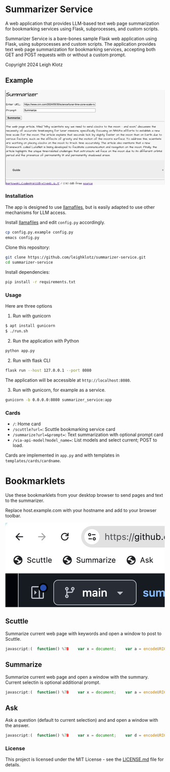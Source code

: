# Summarizer Service
A web application that provides LLM-based text web page summarization for bookmarking services using Flask, subprocesses, and custom scripts.

Summarizer Service is a bare-bones sample Flask web application using Flask, using subprocesses and custom scripts.
The application provides text web page summarization for bookmarking services, accepting both GET and POST requests with or without a custom prompt.

Copyright 2024 Leigh Klotz

## Example

![Summarizer Screenshot](docs/summarizer-screenshot.png)

### Installation
The app is designed to use  <a href="https://github.com/leighklotz/llamafiles">llamafiles</a>, but is easily adapted to use other mechanisms for LLM access.

Install <a href="https://github.com/leighklotz/llamafiles">llamafiles</a> and edit `config.py` accordingly.
```bash
cp config.py.example config.py
emacs config.py
```

Clone this repository:
```bash
git clone https://github.com/leighklotz/summarizer-service.git
cd summarizer-service

```
Install dependencies:
```bash
pip install -r requirements.txt
```

### Usage
Here are three options

1. Run with gunicorn
```bash
$ apt install gunicorn
$ ./run.sh
```

2. Run the application with Python

```bash
python app.py

```

2. Run with flask CLI

```bash
flask run --host 127.0.0.1 --port 8080
```

The application will be accessible at `http://localhost:8080`.

3. Run with gunicorn, for example as a service.

```bash
gunicorn -b 0.0.0.0:8080 summarizer_service:app
```

### Cards
- `/`: Home card
- `/scuttle?url=`: Scuttle bookmarking service card
- `/summarize?url=&prompt=`: Text summarization with optional prompt card
- `/via-api-model?model_name=`: List models and select current; POST to load.

Cards are implemented in `app.py` and with templates in `templates/cards/cardname`.

# Bookmarklets
Use these bookmarklets from your desktop browser to send pages and text to the summarizer.

Replace host.example.com with your hostname and add to your browser toolbar.

![Bookmarklet Screenshot](docs/bookmarklet/bookmarklet.png)


## Scuttle
Summarize current web page with keywords and open a window to post to Scuttle.

```javascript
javascript:(  function() %7B    var x = document;    var a = encodeURIComponent(x.location.href);    var d = encodeURIComponent(window.getSelection());    open('https://host.example.com/card/scuttle?url=%27%20+%20a%20+%20%27&prompt=%27%20+%20d,%20%27SemanticScuttle%20-%20example.com%27,%20%27modal=1,status=0,scrollbars=1,toolbar=0,resizable=1,width=790,height=465,left=%27%20+%20(screen.width-790)/2%20+%20%27,top=%27%20+%20(screen.height-425)/2);%20%20%7D)();
```

## Summarize
Summarize current web page and open a window with the summary. Current selectin is optional additional prompt.

```javascript
javascript:(  function() %7B    var x = document;    var a = encodeURIComponent(x.location.href);    var d = encodeURIComponent(window.getSelection());    open('https://host.example.com/card/summarize?url=%27%20+%20a%20+%20%27&prompt=%27%20+%20d,%20%27Summarize20-%20example.com%27,%20%27modal=1,status=0,scrollbars=1,toolbar=0,resizable=1,width=790,height=465,left=%27%20+%20(screen.width-790)/2%20+%20%27,top=%27%20+%20(screen.height-425)/2);%20%20%7D)();
```

## Ask
Ask a question (default to current selection) and and open a window with the answer.

```javascript
javascript:(  function() %7B    var x = document;    var d = encodeURIComponent(window.getSelection());    open('https://host.example.com/card/ask?question=%27%20+%20d,%20%27Ask20-%20example.com%27,%20%27modal=1,status=0,scrollbars=1,toolbar=0,resizable=1,width=790,height=465,left=%27%20+%20(screen.width-790)/2%20+%20%27,top=%27%20+%20(screen.height-425)/2);%20%20%7D)();
```

### License
This project is licensed under the MIT License - see the [LICENSE.md](LICENSE.md) file for details.
